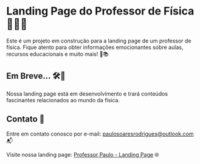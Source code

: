 # Landing Page do Professor de Física 🌌👨‍🏫

Este é um projeto em construção para a landing page de um professor de física. Fique atento para obter informações emocionantes sobre aulas, recursos educacionais e muito mais! 🚀📚

## Em Breve... 🛠️🎉

Nossa landing page está em desenvolvimento e trará conteúdos fascinantes relacionados ao mundo da física.

## Contato 📧

Entre em contato conosco por e-mail: [paulosoaresrodrigues@outlook.com](mailto:paulosoaresrodrigues@outlook.com) 📬

Visite nossa landing page: [Professor Paulo - Landing Page](https://professorpaulo.vercel.app) 🌐
